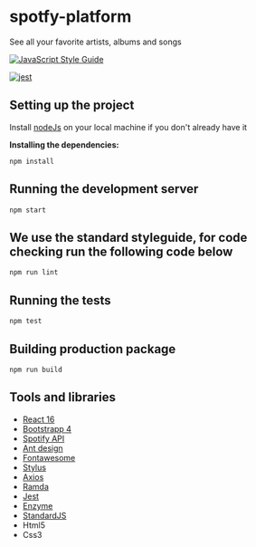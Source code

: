 # spotfy-platform
See all your favorite artists, albums and songs

[![JavaScript Style Guide](https://cdn.rawgit.com/standard/standard/master/badge.svg)](https://github.com/standard/standard)

[![jest](https://facebook.github.io/jest/img/jest-badge.svg)](https://github.com/facebook/jest)

## Setting up the project

Install [nodeJs](http://nodejs.org/en/download/) on your local machine if you don't already have it

**Installing the dependencies:**
```
npm install
```

## Running the development server

```
npm start
```

## We use the standard styleguide, for code checking run the following code below

```
npm run lint
```

## Running the tests

```
npm test
```

## Building production package

```
npm run build
```

## Tools and libraries
 - [React 16](https://reactjs.org/)
 - [Bootstrapp 4](https://getbootstrap.com/docs/4.0)
 - [Spotify API](https://developer.spotify.com/documentation/web-api/)
 - [Ant design](https://ant.design/)
 - [Fontawesome](https://fontawesome.com)
 - [Stylus](http://stylus-lang.com/)
 - [Axios](https://github.com/axios/axios)
 - [Ramda](https://ramdajs.com)
 - [Jest](https://jestjs.io)
 - [Enzyme](https://airbnb.io/enzyme/)
 - [StandardJS](https://standardjs.com/)
 - Html5
 - Css3